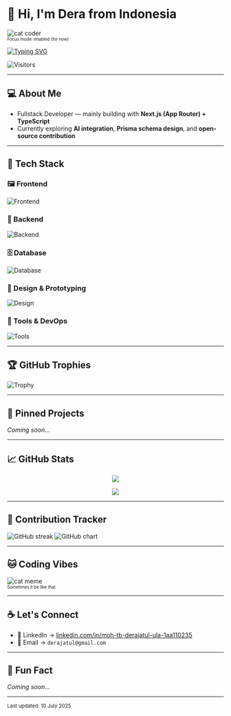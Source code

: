 # 👋 Hi, I'm Dera from Indonesia 


![cat coder](https://github.com/user-attachments/assets/0216f587-7811-48e1-b8bf-50482b2bbf03)  
<sup><sub>Focus mode: enabled (for now)</sub></sup>

[![Typing SVG](https://readme-typing-svg.demolab.com?font=Fira+Code&pause=1000&color=36BCF7&center=true&vCenter=true&width=435&lines=Fullstack+Dev+%7C+TypeScript+%2B+Next.js;Always+learning+something+new...;Open+Source+Explorer+🧭)](https://git.io/typing-svg)

![Visitors](https://komarev.com/ghpvc/?username=Derajatul&color=blue&style=flat-square)

---

## 💻 About Me

- Fullstack Developer — mainly building with **Next.js (App Router) + TypeScript**
- Currently exploring **AI integration**, **Prisma schema design**, and **open-source contribution**

---

## 🧰 Tech Stack

### 🖼️ Frontend
![Frontend](https://skillicons.dev/icons?i=nextjs,react,ts,js,tailwind,html,css,vite)

### 🧠 Backend
![Backend](https://skillicons.dev/icons?i=nodejs,express,vercel)

### 🗄️ Database
![Database](https://skillicons.dev/icons?i=postgres,prisma)

### 🎨 Design & Prototyping
![Design](https://skillicons.dev/icons?i=figma,framer)

### 🔧 Tools & DevOps
![Tools](https://skillicons.dev/icons?i=vscode,git,github,postman)

---

## 🏆 GitHub Trophies

![Trophy](https://github-profile-trophy.vercel.app/?username=Derajatul&theme=tokyonight&no-frame=true&row=1)

---

## 📌 Pinned Projects

_Coming soon..._

---

## 📈 GitHub Stats

<p align="center">
  <picture>
    <source 
      srcset="https://github-readme-stats.vercel.app/api?username=Derajatul&show_icons=true&theme=tokyonight" 
      media="(prefers-color-scheme: dark)" />
    <source 
      srcset="https://github-readme-stats.vercel.app/api?username=Derajatul&show_icons=true&theme=default" 
      media="(prefers-color-scheme: light), (prefers-color-scheme: no-preference)" />
    <img src="https://github-readme-stats.vercel.app/api?username=Derajatul&show_icons=true" />
  </picture>
</p>

<p align="center">
  <img src="https://github-readme-stats.vercel.app/api/top-langs/?username=Derajatul&layout=compact&theme=default" />
</p>

---

## 👣 Contribution Tracker

![GitHub streak](https://github-readme-streak-stats.herokuapp.com?user=Derajatul&theme=tokyonight)
![GitHub chart](https://ghchart.rshah.org/36BCF7/Derajatul)

---

## 🐱 Coding Vibes

![cat meme](https://i.imgur.com/nzc8d61.gif)  
<sub><sup>Sometimes it be like that</sup></sub>

---

## ☕ Let's Connect

- 💼 LinkedIn → [linkedin.com/in/moh-tb-derajatul-ula-1aa110235](https://www.linkedin.com/in/moh-tb-derajatul-ula-1aa110235/)
- 📧 Email → `derajatul@gmail.com`

---

## 📌 Fun Fact

_Coming soon..._

---

<sub>Last updated: 10 July 2025</sub>
